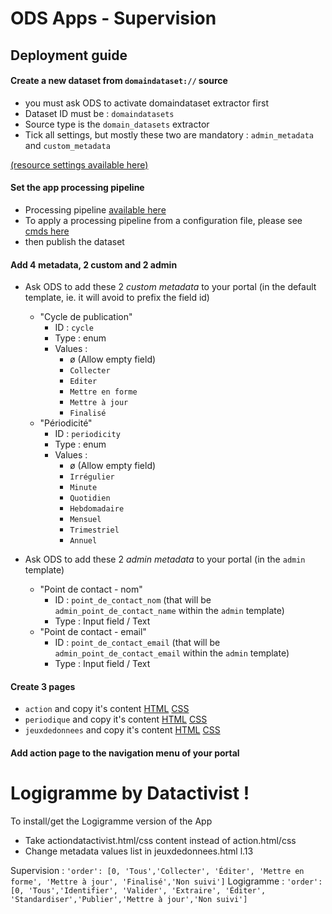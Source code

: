 # ODS Apps - Supervision 

## Deployment guide

#### Create a new dataset from `domaindataset://` source

- you must ask ODS to activate domaindataset extractor first
- Dataset ID must be : `domaindatasets`
- Source type is the `domain_datasets` extractor
- Tick all settings, but mostly these two are mandatory : `admin_metadata` and `custom_metadata` 

[(resource settings available here)](source.json)

#### Set the app processing pipeline 

- Processing pipeline [available here](processing_pipeline.json)
- To apply a processing pipeline from a configuration file, please see [cmds here](processing_pipeline_copy-paste-cmds.md)
- then publish the dataset

#### Add 4 metadata, 2 custom and 2 admin

 - Ask ODS to add these 2 *custom metadata* to your portal (in the default template, ie. it will avoid to prefix the field id)
   - "Cycle de publication"
     - ID : `cycle`
     - Type : enum
     - Values :
       - ø (Allow empty field)
       - `Collecter`
       - `Editer`
       - `Mettre en forme`
       - `Mettre à jour`
       - `Finalisé`
   - "Périodicité"
     - ID : `periodicity`
     - Type : enum
     - Values :
       - ø (Allow empty field)
       - `Irrégulier`
       - `Minute`
       - `Quotidien`
       - `Hebdomadaire`
       - `Mensuel`
       - `Trimestriel`
       - `Annuel`
       
 - Ask ODS to add these 2 *admin metadata* to your portal (in the `admin` template)
   - "Point de contact - nom"
     - ID : `point_de_contact_nom` (that will be `admin_point_de_contact_name` within the `admin` template)
     - Type : Input field / Text
   - "Point de contact - email"
     - ID : `point_de_contact_email` (that will be `admin_point_de_contact_email` within the `admin` template)
     - Type : Input field / Text

#### Create 3 pages

- `action` and copy it's content [HTML](web/action.html) [CSS](web/action.css)
- `periodique` and copy it's content [HTML](web/periodique.html) [CSS](web/periodique.css)
- `jeuxdedonnees` and copy it's content [HTML](web/jeuxdedonnees.html) [CSS](web/jeuxdedonnees.css)

#### Add action page to the navigation menu of your portal


# Logigramme by Datactivist !

To install/get the Logigramme version of the App

- Take actiondatactivist.html/css content instead of action.html/css
- Change metadata values list in jeuxdedonnees.html l.13

Supervision : `'order': [0, 'Tous','Collecter', 'Éditer', 'Mettre en forme', 'Mettre à jour', 'Finalisé','Non suivi']`
Logigramme : `'order': [0, 'Tous','Identifier', 'Valider', 'Extraire', 'Éditer', 'Standardiser','Publier','Mettre à jour','Non suivi']`